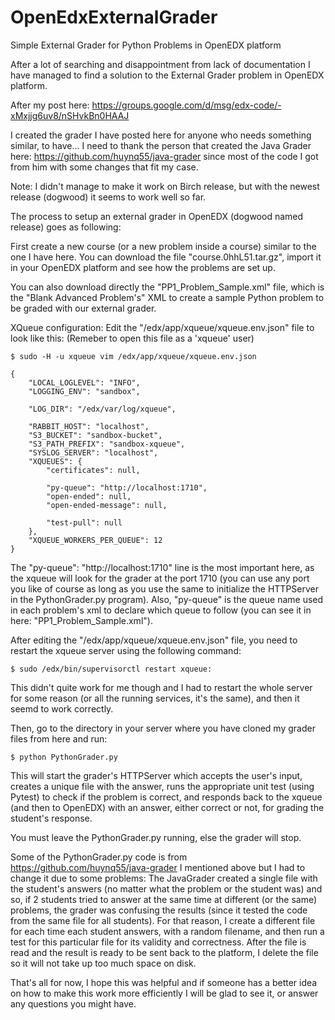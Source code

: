 # OpenEdxExternalGrader
Simple External Grader for Python Problems in OpenEDX platform

After a lot of searching and disappointment from lack of documentation I have managed to find a solution to the External Grader problem in OpenEDX platform.

After my post here: 
https://groups.google.com/d/msg/edx-code/-xMxjjg6uv8/nSHvkBn0HAAJ

I created the grader I have posted here for anyone who needs something similar, to have...
I need to thank the person that created the Java Grader here: https://github.com/huynq55/java-grader
since most of the code I got from him with some changes that fit my case.

Note: I didn't manage to make it work on Birch release, but with the newest release (dogwood) it seems to work well so far.

The process to setup an external grader in OpenEDX (dogwood named release) goes as following:

First create a new course (or a new problem inside a course) similar to the one I have here.
You can download the file "course.0hhL51.tar.gz", import it in your OpenEDX platform and see how the problems are set up.

You can also download directly the "PP1_Problem_Sample.xml" file, which is the "Blank Advanced Problem's" XML to create a sample Python problem to be graded with our external grader.

XQueue configuration:
Edit the "/edx/app/xqueue/xqueue.env.json" file to look like this:
(Remeber to open this file as a 'xqueue' user)
```
$ sudo -H -u xqueue vim /edx/app/xqueue/xqueue.env.json

{
    "LOCAL_LOGLEVEL": "INFO",
    "LOGGING_ENV": "sandbox",

    "LOG_DIR": "/edx/var/log/xqueue",

    "RABBIT_HOST": "localhost",
    "S3_BUCKET": "sandbox-bucket",
    "S3_PATH_PREFIX": "sandbox-xqueue",
    "SYSLOG_SERVER": "localhost",
    "XQUEUES": {
        "certificates": null,

        "py-queue": "http://localhost:1710",
        "open-ended": null,
        "open-ended-message": null,

        "test-pull": null
    },
    "XQUEUE_WORKERS_PER_QUEUE": 12
}
```
The "py-queue": "http://localhost:1710" line is the most important here, as the xqueue will look for the grader at the port 1710 (you can use any port you like of course as long as you use the same to initialize the HTTPServer in the PythonGrader.py program). 
Also, "py-queue" is the queue name used in each problem's xml to declare which queue to follow (you can see it in here: "PP1_Problem_Sample.xml").

After editing the "/edx/app/xqueue/xqueue.env.json" file, you need to restart the xqueue server using the following command:
```
$ sudo /edx/bin/supervisorctl restart xqueue:
```
This didn't quite work for me though and I had to restart the whole server for some reason (or all the running services, it's the same), and then it seemd to work correctly.

Then, go to the directory in your server where you have cloned my grader files from here and run:
```
$ python PythonGrader.py
```

This will start the grader's HTTPServer which accepts the user's input, creates a unique file with the answer, runs the appropriate unit test (using Pytest) to check if the problem is correct, and responds back to the xqueue (and then to OpenEDX) with an answer, either correct or not, for grading the student's response.

You must leave the PythonGrader.py running, else the grader will stop.

Some of the PythonGrader.py code is from https://github.com/huynq55/java-grader I mentioned above but I had to change it due to some problems:
The JavaGrader created a single file with the student's answers (no matter what the problem or the student was) and so, if 2 students tried to answer at the same time at different (or the same) problems, the grader was confusing the results (since it tested the code from the same file for all students).
For that reason, I create a different file for each time each student answers, with a random filename, and then run a test for this particular file for its validity and correctness.
After the file is read and the result is ready to be sent back to the platform, I delete the file so it will not take up too much space on disk.

That's all for now, I hope this was helpful and if someone has a better idea on how to make this work more efficiently I will be glad to see it, or answer any questions you might have.
